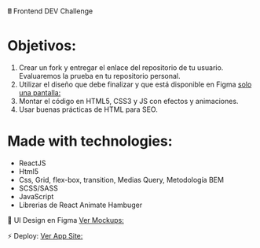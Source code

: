 &#128425; Frontend DEV Challenge


# Objetivos:
1. Crear un fork y entregar el enlace del repositorio de tu usuario. Evaluaremos la prueba en tu repositorio personal.
2. Utilizar el diseño que debe finalizar y que está disponible en Figma [solo una pantalla:](https://www.figma.com/file/FxX6dCznISsNkztnRa59Rf/Figma-Test?node-id=0%3A1)
3. Montar el código en HTML5, CSS3 y JS con efectos y animaciones.
4. Usar buenas prácticas de HTML para SEO.

# Made with technologies:
- ReactJS
- Html5
- Css, Grid, flex-box, transition, Medias Query, Metodología BEM
- SCSS/SASS
- JavaScript
- Librerias de React Animate Hambuger


🎨  UI Design en Figma [Ver Mockups:](https://www.figma.com/file/lhMQbdjD9pLvj8LfB4WPMX/Figma-Test-Challenge?node-id=0%3A1)

⚡ Deploy: [Ver App Site:](https://delicate-lebkuchen-983e75.netlify.app/)


